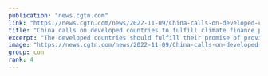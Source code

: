 ```yaml
---
publication: "news.cgtn.com"
link: "https://news.cgtn.com/news/2022-11-09/China-calls-on-developed-countries-to-fulfill-climate-finance-promise-1eOsEokQ5u8/index.html"
title: "China calls on developed countries to fulfill climate finance promise"
excerpt: "The developed countries should fulfill their promise of providing $100 billion in climate finance as soon as possible and draw a road map for doubling the adaptation fund, China's Special Envoy for Cl"
image: "https://news.cgtn.com/news/2022-11-09/China-calls-on-developed-countries-to-fulfill-climate-finance-promise-1eOsEokQ5u8/img/1ff9d15bc0044811a9bf6dab05220e6a/1ff9d15bc0044811a9bf6dab05220e6a-750.png"
group: con
rank: 4
---
```

